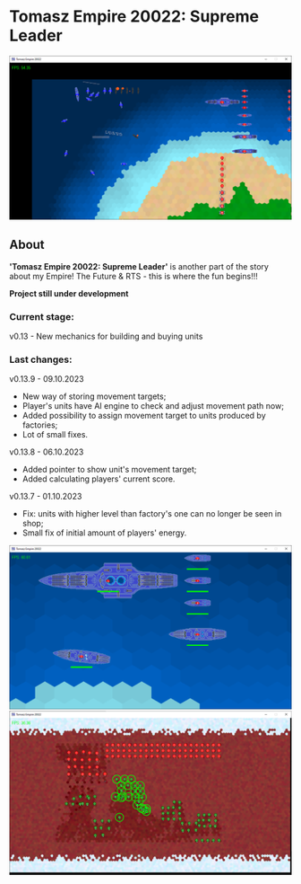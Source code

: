 # Tomasz Empire 20022: Supreme Leader

<p align="center">
  <img src="screens/screenshot1_20230115.png" alt="Tomasz Empire 20022">
</p>

## About
**'Tomasz Empire 20022: Supreme Leader'** is another part of the story about my Empire! The Future &amp; RTS - this is where the fun begins!!!

**Project still under development**

### Current stage:
v0.13 - New mechanics for building and buying units

### Last changes:
v0.13.9 - 09.10.2023

* New way of storing movement targets;
* Player's units have AI engine to check and adjust movement path now;
* Added possibility to assign movement target to units produced by factories;
* Lot of small fixes.

v0.13.8 - 06.10.2023

* Added pointer to show unit's movement target;
* Added calculating players' current score.

v0.13.7 - 01.10.2023

* Fix: units with higher level than factory's one can no longer be seen in shop;
* Small fix of initial amount of players' energy.


<p align="center">
  <img src="screens/screenshot2_20230115.png" alt="Tomasz Empire 20022 - Fleet">
  <br />
  <img src="screens/screenshot3_20230115.png" alt="Tomasz Empire 20022 - Mars poles Map">
</p>
